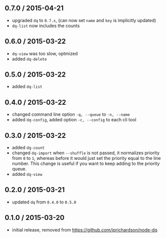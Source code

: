 0.7.0 / 2015-04-21
------------------
- upgraded `dq` to `0.7.x`, (can now set `name` and `key` is implicitly updated)
- `dq-list` now includes the counts

0.6.0 / 2015-03-22
------------------
- `dq-view` was too slow, optmized
- added `dq-delete`

0.5.0 / 2015-03-22
------------------
- added `dq-list`

0.4.0 / 2015-03-22
------------------
- changed command line option `-q, --queue` to `-n, --name`
- added `dq-config`, added option `-c, --config` to each cli tool

0.3.0 / 2015-03-22
------------------
- added `dq-count`
- changed `dq-import` when `--shuffle` is not passed, it normalizes priority from `0` to `1`, whereas before it
would just set the priority equal to the line number. This change is useful if you want to keep adding to the
priority queue.
- added `dq-view`

0.2.0 / 2015-03-21
------------------
- updated `dq` from `0.4.0` to `0.5.0`

0.1.0 / 2015-03-20
------------------
- initial release, removed from https://github.com/jprichardson/node-dq